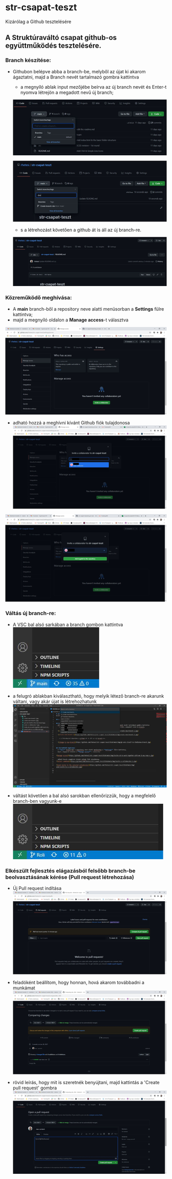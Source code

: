 # str-csapat-teszt
Kizárólag a Github tesztelésére

## A Struktúraváltó csapat github-os együttműködés tesztelésére.

### Branch készítése:
- Githubon belépve abba a branch-be, melyből az újat ki akarom ágaztatni, majd a Branch nevét tartalmazó gombra kattintva
  - a megnyíló ablak input mezőjébe beírva az új branch nevét és Enter-t nyomva létrejön a megadott nevű új branch;

  ![Create-new-branch-1](https://github.com/rhetesi/str-csapat-teszt/blob/main/img/create-new-branch-1.jpg)
  
  ![Create-new-branch-2](https://github.com/rhetesi/str-csapat-teszt/blob/main/img/create-new-branch-2.jpg)

  - s a létrehozást követően a github át is áll az új branch-re.
  
  ![change-to-new-branch](https://github.com/rhetesi/str-csapat-teszt/blob/main/img/gh-sets-itself-to-the%20new-branch.jpg)



### Közreműködő meghívása:
- A **main** branch-ből a repository neve alatti menüsorban a **Settings** fülre kattintva;
- majd a megnyíló oldalon a **Manage access**-t választva

![Manage access](https://github.com/rhetesi/str-csapat-teszt/blob/main/img/invite-sb-to-work-together-with-me-in-my-repo-1.jpg)

- adható hozzá a meghívni kívánt Github fiók tulajdonosa
![Select somebody](https://github.com/rhetesi/str-csapat-teszt/blob/main/img/invite-a-collaborator-1.jpg)

![Send invite to the selected collaborator](https://github.com/rhetesi/str-csapat-teszt/blob/main/img/send-invite-to-a-collaborator.jpg)



### Váltás új branch-re:
- A VSC bal alsó sarkában a branch gombon kattintva
![co-to-new-branch-1](https://github.com/rhetesi/str-csapat-teszt/blob/main/img/checkout-to-new-branch-in-vsc-1.jpg)

- a felugró ablakban kiválasztható, hogy melyik létező branch-re akarunk váltani, vagy akár újat is létrehozhatunk
![co-2-new-br-2](https://github.com/rhetesi/str-csapat-teszt/blob/main/img/checkout-to-new-branch-in-vsc-2.jpg)

- váltást követően a bal alsó sarokban ellenőrizzük, hogy a megfelelő branch-ben vagyunk-e
![in-new-br](https://github.com/rhetesi/str-csapat-teszt/blob/main/img/in-the-new-branch.jpg)



### Elkészült fejlesztés elágazásból felsőbb branch-be beolvasztásának kérése (Pull request létrehozása)
- Új Pull request indítása
![add-new-pq](./img/add-new-pull-request.jpg)

- feladóként beállítom, hogy honnan, hová akarom továbbadni a munkámat
![from-where-to-where](./img/from-where-to-where.jpg)

- rövid leírás, hogy mit is szeretnék benyújtani, majd kattintás a 'Create pull request' gombra
![what-to-add](./img/what-i-want-to-add.jpg)


